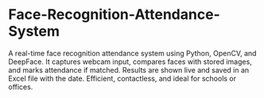 # Face-Recognition-Attendance-System
A real-time face recognition attendance system using Python, OpenCV, and DeepFace. It captures webcam input, compares faces with stored images, and marks attendance if matched. Results are shown live and saved in an Excel file with the date. Efficient, contactless, and ideal for schools or offices.
